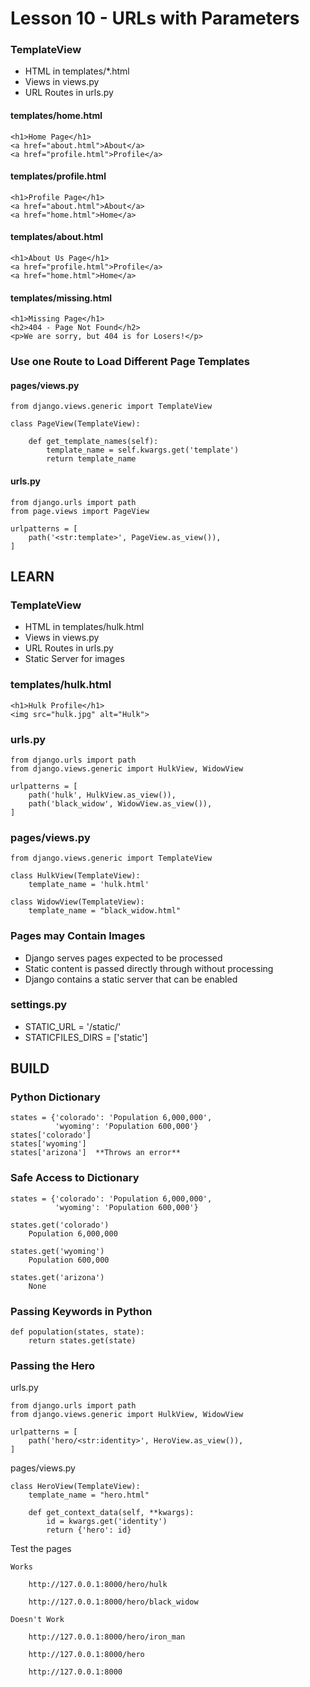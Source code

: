 # Lesson 10 - URLs with Parameters


### TemplateView
* HTML in templates/*.html
* Views in views.py
* URL Routes in urls.py


#### templates/home.html

    <h1>Home Page</h1>
    <a href="about.html">About</a>
    <a href="profile.html">Profile</a>
  
#### templates/profile.html

    <h1>Profile Page</h1>
    <a href="about.html">About</a>
    <a href="home.html">Home</a>

  
#### templates/about.html

    <h1>About Us Page</h1>
    <a href="profile.html">Profile</a>
    <a href="home.html">Home</a>


#### templates/missing.html

    <h1>Missing Page</h1>
    <h2>404 - Page Not Found</h2>
    <p>We are sorry, but 404 is for Losers!</p>


### Use one Route to Load Different Page Templates

#### pages/views.py

    from django.views.generic import TemplateView
    
    class PageView(TemplateView):
    
        def get_template_names(self):
            template_name = self.kwargs.get('template')
            return template_name
        

#### urls.py

    from django.urls import path
    from page.views import PageView
    
    urlpatterns = [
        path('<str:template>', PageView.as_view()),
    ]
    
    

## LEARN

### TemplateView
* HTML in templates/hulk.html
* Views in views.py
* URL Routes in urls.py
* Static Server for images


### templates/hulk.html

    <h1>Hulk Profile</h1>
    <img src="hulk.jpg" alt="Hulk">
  

### urls.py

    from django.urls import path
    from django.views.generic import HulkView, WidowView
    
    urlpatterns = [
        path('hulk', HulkView.as_view()),
        path('black_widow', WidowView.as_view()),
    ]

### pages/views.py

    from django.views.generic import TemplateView
    
    class HulkView(TemplateView):
        template_name = 'hulk.html'

    class WidowView(TemplateView):
        template_name = "black_widow.html"
        

### Pages may Contain Images
* Django serves pages expected to be processed
* Static content is passed directly through without processing
* Django contains a static server that can be enabled


### settings.py
* STATIC_URL = '/static/'
* STATICFILES_DIRS = ['static']



## BUILD

### Python Dictionary

    states = {'colorado': 'Population 6,000,000',
              'wyoming': 'Population 600,000'}
    states['colorado']
    states['wyoming']
    states['arizona']  **Throws an error**

    
### Safe Access to Dictionary
     
    states = {'colorado': 'Population 6,000,000',
              'wyoming': 'Population 600,000'}
              
    states.get('colorado')
        Population 6,000,000
        
    states.get('wyoming')
        Population 600,000
        
    states.get('arizona')
        None

    
###  Passing Keywords in Python

    def population(states, state):
        return states.get(state)


###  Passing the Hero

urls.py

    from django.urls import path
    from django.views.generic import HulkView, WidowView
    
    urlpatterns = [
        path('hero/<str:identity>', HeroView.as_view()),
    ]

pages/views.py

    class HeroView(TemplateView):
        template_name = "hero.html"
        
        def get_context_data(self, **kwargs):
            id = kwargs.get('identity')
            return {'hero': id}
            
            
Test the pages

    Works
    
        http://127.0.0.1:8000/hero/hulk
        
        http://127.0.0.1:8000/hero/black_widow
        
    Doesn't Work
        
        http://127.0.0.1:8000/hero/iron_man
        
        http://127.0.0.1:8000/hero
        
        http://127.0.0.1:8000
        

